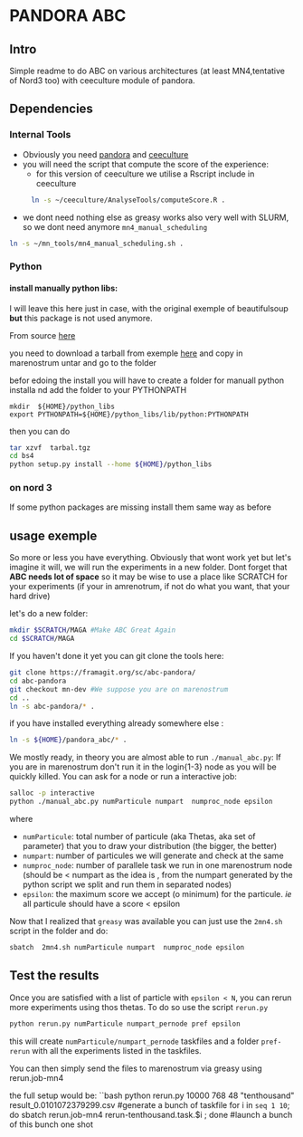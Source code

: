 # PANDORA ABC
## Intro
Simple readme to do ABC on various architectures (at least MN4,tentative of Nord3 too) with ceeculture module of pandora. 


## Dependencies

### Internal Tools

* Obviously you need [pandora]() and [ceeculture]()
* you will need the script that compute the score of the experience:
	* for this version of ceeculture we utilise a Rscript include in ceeculture
	```bash
	  ln -s ~/ceeculture/AnalyseTools/computeScore.R .
	```
* we dont need nothing else as greasy works also very well with SLURM, so we dont need anymore `mn4_manual_scheduling`

```bash
ln -s ~/mn_tools/mn4_manual_scheduling.sh .
```

### Python


#### install manually python libs:
I will leave this here just in case, with the original exemple of beautifulsoup __but__ this package is not used anymore.


From source [here](http://bazaar.launchpad.net/~leonardr/beautifulsoup/bs4/changes)

you need to download a tarball from exemple [here]( http://bazaar.launchpad.net/~leonardr/beautifulsoup/bs4/revision/449?start_revid=449) and copy in marenostrum untar and go to the folder

befor edoing the install you will have to create a folder for manuall python installa nd add the folder to your PYTHONPATH 

```
mkdir  ${HOME}/python_libs
export PYTHONPATH=${HOME}/python_libs/lib/python:PYTHONPATH
```

then you can do
```bash
tar xzvf  tarbal.tgz
cd bs4
python setup.py install --home ${HOME}/python_libs
```
### on nord 3
If some python packages are missing install them same way as before

## usage exemple

So more or less you have everything. Obviously that wont work yet but let's imagine it will, we will run the experiments in a new folder. Dont forget that **ABC needs lot of space** so it may be wise to use a place like SCRATCH for your experiments (if your in amrenotrum, if not do what you want, that your hard drive)

let's do a new folder:

```bash 
mkdir $SCRATCH/MAGA #Make ABC Great Again
cd $SCRATCH/MAGA
```

If you haven't done it yet you can git clone the tools here:

```bash
git clone https://framagit.org/sc/abc-pandora/
cd abc-pandora
git checkout mn-dev #We suppose you are on marenostrum
cd ..
ln -s abc-pandora/* .
```

if you have installed everything already somewhere else :

```bash
ln -s ${HOME}/pandora_abc/* .
```

We mostly ready, in theory you are almost able to run  `./manual_abc.py`:
If you are in marenostrum don't run it in the login{1-3} node as you will be quickly killed. You can ask for a node or run a interactive job:

```bash
salloc -p interactive  
python ./manual_abc.py numParticule numpart  numproc_node epsilon
```

where 
* `numParticule`: total number of  particule (aka Thetas, aka set of parameter) that you to draw your distribution (the bigger, the better)
* `numpart`: number of particules we will generate and check at the same 
* `numproc_node`: number of parallele task we run in one marenostrum node  (should be < numpart as the idea is , from the numpart generated by the python script we split and  run them in separated nodes)
* `epsilon`: the maximum score we accept (o minimum) for the particule. _ie_ all particule should have a score < epsilon


Now that I realized that `greasy` was available you can just use the `2mn4.sh` script in the folder and do:

```bash
sbatch  2mn4.sh numParticule numpart  numproc_node epsilon
```

## Test the results

Once you are satisfied with a list of particle with `epsilon < N`, you can rerun more experiments using thos thetas. To do so use the script `rerun.py`

```bash
python rerun.py numParticule numpart_pernode pref epsilon
```

this will create `numParticule/numpart_pernode` taskfiles and a folder `pref-rerun` with all the experiments listed in the taskfiles. 

You can then simply send the files to marenostrum via greasy using rerun.job-mn4

the full setup would be:
``bash
python rerun.py 10000 768 48 "tenthousand" result_0.0101072379299.csv #generate a bunch of taskfile 
for i in `seq 1 10`; do sbatch rerun.job-mn4 rerun-tenthousand.task.$i ; done #launch a bunch of this bunch one shot
```


